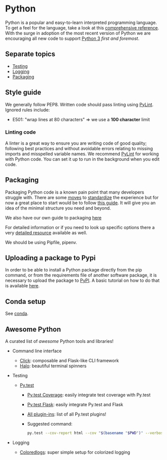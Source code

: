 # Python

Python is a popular and easy-to-learn interpreted programming language. To get a feel for the language, take a look at this [comprehensive reference][python-ref]. With the surge in adoption of the most recent version of Python we are encouraging all new code to support [Python 3][python3] _first and foremost_.

## Separate topics

- [Testing](testing.md)
- [Logging](logging.md)
- [Packaging](count_variants/overview.md)

## Style guide

We generally follow PEP8. Written code should pass linting using [PyLint][pylint]. Ignored rules include:

- E501: "wrap lines at 80 characters" => we use a **100 character** limit

### Linting code

A linter is a great way to ensure you are writing code of good quality; following best practices and without avoidable errors relating to missing imports and misspelled variable names. We recommend [PyLint][pylint] for working with Python code. You can set it up to run in the background when you edit code.

## Packaging

Packaging Python code is a known pain point that many developers struggle with. There are some [moves][pipenv] to [standardize][pipfile] the experience but for now a great place to start would be to follow [this guide][mini-guide]. It will give you an idea of the minimal structure you need and beyond.

We also have our own guide to packaging [here](count_variants/overview.md)

For detailed information or if you need to look up specific options there a very [detailed resource](https://packaging.python.org/) available as well.

We should be using Pipfile, pipenv.

## Uploading a package to Pypi

In order to be able to install a Python package directly from the pip command, or from the requirements file of another software package, it is necessary to upload the package to [PyPI][PyPI]. A basic tutorial on how to do that is available [here](uploading_to_pypi.md).


## Conda setup

See [conda](../conda/README.md).

## Awesome Python

A curated list of _awesome_ Python tools and libraries!

- Command line interface

  - [Click][click]: composable and Flask-like CLI framework
  - [Halo][halo]: beautiful terminal spinners

- Testing

  - [Py.test][pytest]

    - [Py.test Coverage][pytest-cov]: easily integrate test coverage with Py.test
    - [Py.test Flask][pytest-flask]: easily integrate Py.test and Flask
    - [All plugin-ins][pytest-plugins]: list of all Py.test plugins!
    - Suggested command:

      ```bash
      py.test --cov-report html --cov "$(basename "$PWD")" --verbose --color=yes tests/
      ```

- Logging

  - [Coloredlogs][coloredlogs]: super simple setup for colorized logging

[mini-guide]: https://python-packaging.readthedocs.io/en/latest/minimal.html
[pipenv]: https://github.com/kennethreitz/pipenv
[pipfile]: https://github.com/pypa/pipfile
[python-ref]: https://github.com/justmarkham/python-reference/blob/master/reference.py
[python3]: https://docs.python.org/3/
[pylint]: https://www.pylint.org/
[click]: http://click.pocoo.org/
[halo]: https://github.com/ManrajGrover/halo
[PyPI]: https://pypi.python.org/pypi
[pytest]: https://docs.pytest.org/en/latest/
[pytest-cov]: http://pytest-cov.readthedocs.io/en/latest/readme.html
[pytest-flask]: https://pypi.python.org/pypi/pytest-flask
[pytest-plugins]: https://pytest.readthedocs.io/en/2.7.3/plugins_index/index.html
[coloredlogs]: https://coloredlogs.readthedocs.io/en/latest/
